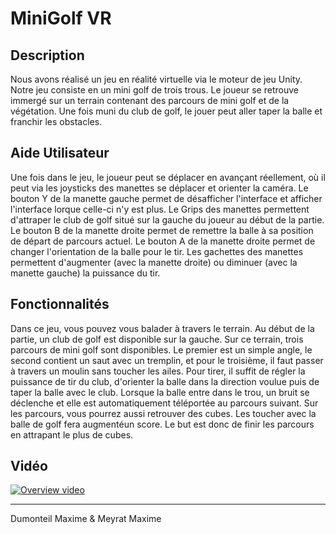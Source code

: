 #  MiniGolf VR

## Description

Nous avons réalisé un jeu en réalité virtuelle via le moteur de jeu Unity. Notre jeu consiste en un mini golf de trois trous.
Le joueur se retrouve immergé sur un terrain contenant des parcours de mini golf et de la végétation. 
Une fois muni du club de golf, le jouer peut aller taper la balle et franchir les obstacles. 

## Aide Utilisateur

Une fois dans le jeu, le joueur peut se déplacer en avançant réellement, où il peut via les joysticks des manettes se déplacer et orienter la caméra.
Le bouton Y de la manette gauche permet de désafficher l'interface et afficher l'interface lorque celle-ci n'y est plus.
Le Grips des manettes permettent d'attraper le club de golf situé sur la gauche du joueur au début de la partie. 
Le bouton B de la manette droite permet de remettre la balle à sa position de départ de parcours actuel.
Le bouton A de la manette droite permet de changer l'orientation de la balle pour le tir.
Les gachettes des manettes permettent d'augmenter (avec la manette droite) ou diminuer (avec la manette gauche) la puissance du tir. 

## Fonctionnalités

Dans ce jeu, vous pouvez vous balader à travers le terrain. Au début de la partie, un club de golf est disponible sur la gauche. Sur ce terrain, trois parcours de mini golf sont disponibles. Le premier est un simple angle, le second contient un saut avec un tremplin, et pour le troisième, il faut passer à travers un moulin sans toucher les ailes. 
Pour tirer, il suffit de régler la puissance de tir du club, d'orienter la balle dans la direction voulue puis de taper la balle avec le club. Lorsque la balle entre dans le trou, un bruit se déclenche et elle est automatiquement téléportée au parcours suivant. 
Sur les parcours, vous pourrez aussi retrouver des cubes. Les toucher avec la balle de golf fera augmentéun score. Le but est donc de finir les parcours en attrapant le plus de cubes. 

## Vidéo

[![Overview video](https://img.youtube.com/vi/4oa6d6kKAao/0.jpg)](https://www.youtube.com/watch?v=4oa6d6kKAao)

----

Dumonteil Maxime & Meyrat Maxime
